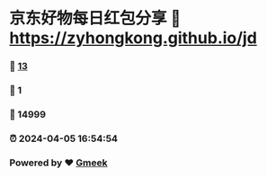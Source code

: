 # 京东好物每日红包分享 :link: https://zyhongkong.github.io/jd 
### :page_facing_up: [13](https://zyhongkong.github.io/jd/tag.html) 
### :speech_balloon: 1 
### :hibiscus: 14999 
### :alarm_clock: 2024-04-05 16:54:54 
### Powered by :heart: [Gmeek](https://github.com/Meekdai/Gmeek)
